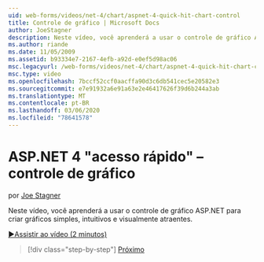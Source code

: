 ```yaml
---
uid: web-forms/videos/net-4/chart/aspnet-4-quick-hit-chart-control
title: Controle de gráfico | Microsoft Docs
author: JoeStagner
description: Neste vídeo, você aprenderá a usar o controle de gráfico ASP.NET para criar gráficos simples, intuitivos e visualmente atraentes.
ms.author: riande
ms.date: 11/05/2009
ms.assetid: b93334e7-2167-4efb-a92d-e0ef5d98ac06
msc.legacyurl: /web-forms/videos/net-4/chart/aspnet-4-quick-hit-chart-control
msc.type: video
ms.openlocfilehash: 7bccf52ccf0aacffa90d3c6db541cec5e20582e3
ms.sourcegitcommit: e7e91932a6e91a63e2e46417626f39d6b244a3ab
ms.translationtype: MT
ms.contentlocale: pt-BR
ms.lasthandoff: 03/06/2020
ms.locfileid: "78641578"
---
```

# <a name="aspnet-4-quick-hit---chart-control"></a>ASP.NET 4 "acesso rápido" – controle de gráfico

por [Joe Stagner](https://github.com/JoeStagner)

Neste vídeo, você aprenderá a usar o controle de gráfico ASP.NET para criar gráficos simples, intuitivos e visualmente atraentes. 

[&#9654;Assistir ao vídeo (2 minutos)](https://channel9.msdn.com/Blogs/ASP-NET-Site-Videos/aspnet-4-quick-hit-chart-control)

> [!div class="step-by-step"]
> [Próximo](aspnet-4-how-do-i-introducing-the-new-chart-control-in-visual-studio-2010.md)

